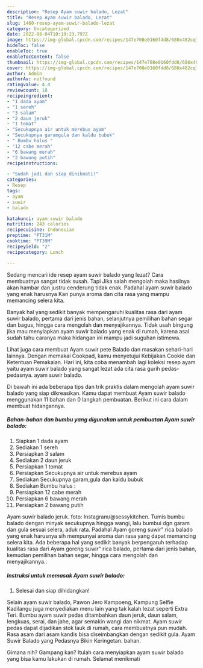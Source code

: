 ```yaml
---
description: "Resep Ayam suwir balado, Lezat"
title: "Resep Ayam suwir balado, Lezat"
slug: 1460-resep-ayam-suwir-balado-lezat
category: Uncategorized
date: 2022-08-04T10:19:23.797Z
image: https://img-global.cpcdn.com/recipes/147e708e0160fdd8/680x482cq70/ayam-suwir-balado-foto-resep-utama.jpg
hideToc: false
enableToc: true
enableTocContent: false
thumbnail: https://img-global.cpcdn.com/recipes/147e708e0160fdd8/680x482cq70/ayam-suwir-balado-foto-resep-utama.jpg
cover: https://img-global.cpcdn.com/recipes/147e708e0160fdd8/680x482cq70/ayam-suwir-balado-foto-resep-utama.jpg
author: Admin
authorAv: notfound
ratingvalue: 4.4
reviewcount: 18
recipeingredient:
- "1 dada ayam"
- "1 sereh"
- "3 salam"
- "2 daun jeruk"
- "1 tomat"
- "Secukupnya air untuk merebus ayam"
- "Secukupnya garamgula dan kaldu bubuk"
- " Bumbu halus "
- "12 cabe merah"
- "6 bawang merah"
- "2 bawang putih"
recipeinstructions:

- "Sudah jadi dan siap dinikmati!"
categories:
- Resep
tags:
- ayam
- suwir
- balado

katakunci: ayam suwir balado 
nutrition: 243 calories
recipecuisine: Indonesian
preptime: "PT31M"
cooktime: "PT39M"
recipeyield: "2"
recipecategory: Lunch

---
```



Sedang mencari ide resep ayam suwir balado yang lezat? Cara membuatnya sangat tidak susah. Tapi Jika salah mengolah maka hasilnya akan hambar dan justru cenderung tidak enak. Padahal ayam suwir balado yang enak harusnya Kan punya aroma dan cita rasa yang mampu memancing selera kita.


Banyak hal yang sedikit banyak mempengaruhi kualitas rasa dari ayam suwir balado, pertama dari jenis bahan, selanjutnya pemilihan bahan segar dan bagus, hingga cara mengolah dan menyajikannya. Tidak usah bingung jika mau menyiapkan ayam suwir balado yang enak di rumah, karena asal sudah tahu caranya maka hidangan ini mampu jadi suguhan istimewa.

Lihat juga cara membuat Ayam suwir pete Balado dan masakan sehari-hari lainnya. Dengan memakai Cookpad, kamu menyetujui Kebijakan Cookie dan Ketentuan Pemakaian. Hari ini, kita coba menambah lagi koleksi resep ayam yaitu ayam suwir balado yang sangat lezat ada cita rasa gurih pedas-pedasnya. ayam suwir balado.


Di bawah ini ada beberapa tips dan trik praktis dalam mengolah ayam suwir balado yang siap dikreasikan. Kamu dapat membuat Ayam suwir balado menggunakan 11 bahan dan 0 langkah pembuatan. Berikut ini cara dalam membuat hidangannya.

<!--inarticleads1-->

##### Bahan-bahan dan bumbu yang digunakan untuk pembuatan Ayam suwir balado:

1. Siapkan 1 dada ayam
1. Sediakan 1 sereh
1. Persiapkan 3 salam
1. Sediakan 2 daun jeruk
1. Persiapkan 1 tomat
1. Persiapkan Secukupnya air untuk merebus ayam
1. Sediakan Secukupnya garam,gula dan kaldu bubuk
1. Sediakan  Bumbu halus :
1. Persiapkan 12 cabe merah
1. Persiapkan 6 bawang merah
1. Persiapkan 2 bawang putih


Ayam suwir balado jeruk. foto: Instagram/@sessykitchen. Tumis bumbu balado dengan minyak secukupnya hingga wangi, lalu bumbui dgn garam dan gula sesuai selera, aduk rata. Padahal Ayam goreng suwir&#34; rica balado yang enak harusnya sih mempunyai aroma dan rasa yang dapat memancing selera kita. Ada beberapa hal yang sedikit banyak berpengaruh terhadap kualitas rasa dari Ayam goreng suwir&#34; rica balado, pertama dari jenis bahan, kemudian pemilihan bahan segar, hingga cara mengolah dan menyajikannya.. 

<!--inarticleads2-->

##### Instruksi untuk memasak Ayam suwir balado:


1. Selesai dan siap dihidangkan!

Selain ayam suwir balado, Pawon Jero Kampoeng, Kampung Selfie Kadilangu juga menyediakan menu lain yang tak kalah lezat seperti Extra Teri. Bumbu ayam suwir pedas ditambahkan daun jeruk, daun salam, lengkuas, serai, dan jahe, agar semakin wangi dan nikmat. Ayam suwir pedas dapat dijadikan stok lauk di rumah, cara membuatnya pun mudah. Rasa asam dari asam kandis bisa diseimbangkan dengan sedikit gula. Ayam Suwir Balado yang Pedasnya Bikin Keringetan. bahan. 

Gimana nih? Gampang kan? Itulah cara menyiapkan ayam suwir balado yang bisa kamu lakukan di rumah. Selamat menikmati
